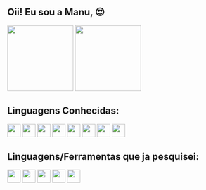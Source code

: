 ## Oii! Eu sou a Manu, 😍
  <div> 
    <img height="150em" src="https://github-readme-stats.vercel.app/api?username=Ma2903&show_icons=true&theme=tokyonight"/>
    <img height="150em" src="https://github-readme-stats.vercel.app/api/top-langs/?username=Ma2903&layout=compact&langs_count=16&theme=tokyonight"/>
  </div>
  <div>
    <h2>Linguagens Conhecidas:</h3>
      <img height=30 src="https://cdn.jsdelivr.net/gh/devicons/devicon/icons/vscode/vscode-original.svg" />
      <img height=30 src="https://cdn.jsdelivr.net/gh/devicons/devicon/icons/javascript/javascript-plain.svg" />
      <img height=30 src="https://cdn.jsdelivr.net/gh/devicons/devicon/icons/html5/html5-plain.svg" />
      <img height=30 src="https://cdn.jsdelivr.net/gh/devicons/devicon/icons/css3/css3-plain.svg" />
      <img height=30 src="https://cdn.jsdelivr.net/gh/devicons/devicon/icons/canva/canva-original.svg" />
      <img height=30 src="https://cdn.jsdelivr.net/gh/devicons/devicon/icons/github/github-original.svg" />
      <img height=30 src="https://cdn.jsdelivr.net/gh/devicons/devicon/icons/mysql/mysql-original.svg" />
      <img height=30 src="https://cdn.jsdelivr.net/gh/devicons/devicon/icons/php/php-original.svg" />
    <h2>Linguagens/Ferramentas que ja pesquisei:</h3>
      <img height=30 src="https://cdn.jsdelivr.net/gh/devicons/devicon/icons/cplusplus/cplusplus-original.svg" />
      <img height=30 src="https://cdn.jsdelivr.net/gh/devicons/devicon/icons/csharp/csharp-original.svg" />
      <img height=30 src="https://cdn.jsdelivr.net/gh/devicons/devicon/icons/figma/figma-original.svg" />
      <img height=30 src="https://cdn.jsdelivr.net/gh/devicons/devicon@latest/icons/bulma/bulma-plain.svg" />
      <img height=30 src="https://cdn.jsdelivr.net/gh/devicons/devicon@latest/icons/vuejs/vuejs-original.svg" />
  </div>
